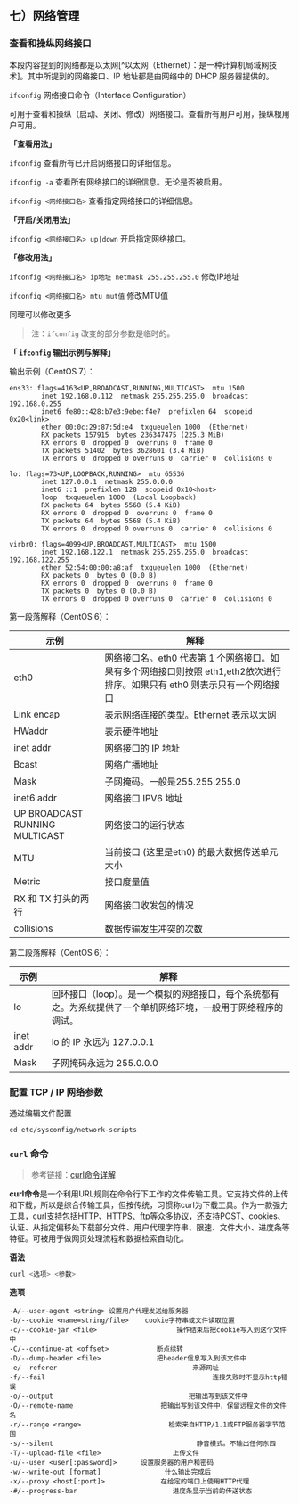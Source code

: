## 七）网络管理

### 查看和操纵网络接口

本段内容提到的网络都是以太网[^以太网（Ethernet）：是一种计算机局域网技术]。其中所提到的网络接口、IP 地址都是由网络中的 DHCP 服务器提供的。

`ifconfig` 网络接口命令（Interface Configuration）

可用于查看和操纵（启动、关闭、修改）网络接口。查看所有用户可用，操纵根用户可用。

**「查看用法」**

`ifconfig` 查看所有已开启网络接口的详细信息。

`ifconfig -a` 查看所有网络接口的详细信息。无论是否被启用。

 `ifconfig <网络接口名>` 查看指定网络接口的详细信息。

**「开启/关闭用法」**

 `ifconfig <网络接口名> up|down` 开启指定网络接口。

**「修改用法」**

`ifconfig <网络接口名> ip地址 netmask 255.255.255.0` 修改IP地址

`ifconfig <网络接口名> mtu mut值` 修改MTU值

同理可以修改更多

> 注：`ifconfig` 改变的部分参数是临时的。 

**「 `ifconfig` 输出示例与解释」**

输出示例（CentOS 7）：

```
ens33: flags=4163<UP,BROADCAST,RUNNING,MULTICAST>  mtu 1500
        inet 192.168.0.112  netmask 255.255.255.0  broadcast 192.168.0.255
        inet6 fe80::428:b7e3:9ebe:f4e7  prefixlen 64  scopeid 0x20<link>
        ether 00:0c:29:87:5d:e4  txqueuelen 1000  (Ethernet)
        RX packets 157915  bytes 236347475 (225.3 MiB)
        RX errors 0  dropped 0  overruns 0  frame 0
        TX packets 51402  bytes 3628601 (3.4 MiB)
        TX errors 0  dropped 0 overruns 0  carrier 0  collisions 0

lo: flags=73<UP,LOOPBACK,RUNNING>  mtu 65536
        inet 127.0.0.1  netmask 255.0.0.0
        inet6 ::1  prefixlen 128  scopeid 0x10<host>
        loop  txqueuelen 1000  (Local Loopback)
        RX packets 64  bytes 5568 (5.4 KiB)
        RX errors 0  dropped 0  overruns 0  frame 0
        TX packets 64  bytes 5568 (5.4 KiB)
        TX errors 0  dropped 0 overruns 0  carrier 0  collisions 0

virbr0: flags=4099<UP,BROADCAST,MULTICAST>  mtu 1500
        inet 192.168.122.1  netmask 255.255.255.0  broadcast 192.168.122.255
        ether 52:54:00:00:a8:af  txqueuelen 1000  (Ethernet)
        RX packets 0  bytes 0 (0.0 B)
        RX errors 0  dropped 0  overruns 0  frame 0
        TX packets 0  bytes 0 (0.0 B)
        TX errors 0  dropped 0 overruns 0  carrier 0  collisions 0
```

第一段落解释（CentOS 6）：

| 示例                           | 解释                                                         |
| ------------------------------ | ------------------------------------------------------------ |
| eth0                           | 网络接口名。eth0 代表第 1 个网络接口。如果有多个网络接口则按照 eth1,eth2依次进行排序。如果只有 eth0 则表示只有一个网络接口 |
| Link encap                     | 表示网络连接的类型。Ethernet 表示以太网                      |
| HWaddr                         | 表示硬件地址                                                 |
| inet addr                      | 网络接口的 IP 地址                                           |
| Bcast                          | 网络广播地址                                                 |
| Mask                           | 子网掩码。一般是255.255.255.0                                |
| inet6 addr                     | 网络接口 IPV6 地址                                           |
| UP BROADCAST RUNNING MULTICAST | 网络接口的运行状态                                           |
| MTU                            | 当前接口 (这里是eth0) 的最大数据传送单元大小                 |
| Metric                         | 接口度量值                                                   |
| RX 和 TX 打头的两行            | 网络接口收发包的情况                                         |
| collisions                     | 数据传输发生冲突的次数                                       |

第二段落解释（CentOS 6）：

| 示例      | 解释                                                         |
| --------- | ------------------------------------------------------------ |
| lo        | 回环接口（loop）。是一个模拟的网络接口，每个系统都有之。为系统提供了一个单机网络环境，一般用于网络程序的调试。 |
| inet addr | lo 的 IP 永远为 127.0.0.1                                    |
| Mask      | 子网掩码永远为 255.0.0.0                                     |

### 配置 TCP / IP 网络参数

通过编辑文件配置

```
cd etc/sysconfig/network-scripts
```

### `curl` 命令

> 参考链接：[curl命令详解](https://blog.csdn.net/binglong_world/article/details/80755193)

**curl命令**是一个利用URL规则在命令行下工作的文件传输工具。它支持文件的上传和下载，所以是综合传输工具，但按传统，习惯称curl为下载工具。作为一款强力工具，curl支持包括HTTP、HTTPS、[ftp](http://man.linuxde.net/ftp)等众多协议，还支持POST、cookies、认证、从指定偏移处下载部分文件、用户代理字符串、限速、文件大小、进度条等特征。可被用于做网页处理流程和数据检索自动化。

**语法**

```bash
curl <选项> <参数>
```

**选项**

```
-A/--user-agent <string> 设置用户代理发送给服务器
-b/--cookie <name=string/file>    cookie字符串或文件读取位置
-c/--cookie-jar <file>                    操作结束后把cookie写入到这个文件中
-C/--continue-at <offset>            断点续转
-D/--dump-header <file>              把header信息写入到该文件中
-e/--referer                                  来源网址
-f/--fail                                          连接失败时不显示http错误
-o/--output                                  把输出写到该文件中
-O/--remote-name                      把输出写到该文件中，保留远程文件的文件名
-r/--range <range>                      检索来自HTTP/1.1或FTP服务器字节范围
-s/--silent                                    静音模式。不输出任何东西
-T/--upload-file <file>                  上传文件
-u/--user <user[:password]>      设置服务器的用户和密码
-w/--write-out [format]                什么输出完成后
-x/--proxy <host[:port]>              在给定的端口上使用HTTP代理
-#/--progress-bar                        进度条显示当前的传送状态
```


